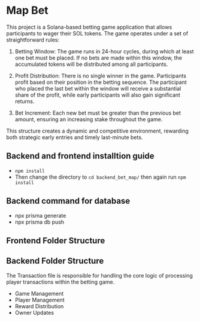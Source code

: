 # Map Bet

This project is a Solana-based betting game application that allows participants to wager their SOL tokens. The game operates under a set of straightforward rules:

1. Betting Window: The game runs in 24-hour cycles, during which at least one bet must be placed. If no bets are made within this window, the accumulated tokens will be distributed among all participants.

2. Profit Distribution: There is no single winner in the game. Participants profit based on their position in the betting sequence. The participant who placed the last bet within the window will receive a substantial share of the profit, while early participants will also gain significant returns.

3. Bet Increment: Each new bet must be greater than the previous bet amount, ensuring an increasing stake throughout the game.

This structure creates a dynamic and competitive environment, rewarding both strategic early entries and timely last-minute bets.

## Backend and frontend installtion guide

- `npm install`
- Then change the directory to `cd backend_bet_map/` then again run `npm install`

## Backend command for database

- npx prisma generate
- npx prisma db push

## Frontend Folder Structure

## Backend Folder Structure

The Transaction file is responsible for handling the core logic of processing player transactions within the betting game.

- Game Management
- Player Management
- Reward Distribution
- Owner Updates
